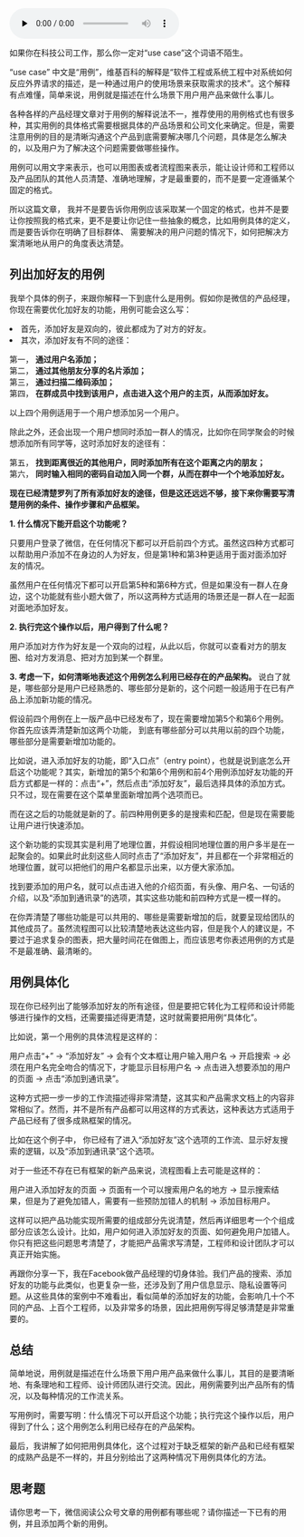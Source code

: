 <audio id="audio" title="09 | 手把手教你写用例： 优化微信加好友的功能" controls="" preload="none"><source id="mp3" src="https://static001.geekbang.org/resource/audio/3a/e5/3a2a52fc3f4d98b36ba2f1a069a5a6e5.mp3"></audio>

如果你在科技公司工作，那么你一定对“use case”这个词语不陌生。

“use case” 中文是“用例”，维基百科的解释是“软件工程或系统工程中对系统如何反应外界请求的描述，是一种通过用户的使用场景来获取需求的技术”。这个解释有点难懂，简单来说，用例就是描述在什么场景下用户用产品来做什么事儿。

各种各样的产品经理文章对于用例的解释说法不一，推荐使用的用例格式也有很多种，其实用例的具体格式需要根据具体的产品场景和公司文化来确定。但是，需要注意用例的目的是清晰沟通这个产品到底需要解决哪几个问题，具体是怎么解决的，以及用户为了解决这个问题需要做哪些操作。

用例可以用文字来表示，也可以用图表或者流程图来表示，能让设计师和工程师以及产品团队的其他人员清楚、准确地理解，才是最重要的，而不是要一定遵循某个固定的格式。  

所以这篇文章， 我并不是要告诉你用例应该采取某一个固定的格式，也并不是要让你按照我的格式来，更不是要让你记住一些抽象的概念，比如用例具体的定义，而是要告诉你在明确了目标群体、 需要解决的用户问题的情况下，如何把解决方案清晰地从用户的角度表达清楚。

## 列出加好友的用例

我举个具体的例子，来跟你解释一下到底什么是用例。假如你是微信的产品经理，你现在需要优化加好友的功能，用例可能会这么写：

<li>首先，添加好友是双向的，彼此都成为了对方的好友。
</li>
<li>其次，添加好友有不同的途径：
</li>

> 
第一， **通过用户名添加；**<br>第二， **通过其他朋友分享的名片添加；**<br>第三，  **通过扫描二维码添加；**<br>第四，  **在群成员中找到该用户，点击进入这个用户的主页，从而添加好友。**


以上四个用例适用于一个用户想添加另一个用户。

除此之外，还会出现一个用户想同时添加一群人的情况，比如你在同学聚会的时候想添加所有同学等，这时添加好友的途径有：

> 
第五，  **找到距离很近的其他用户，同时添加所有在这个距离之内的朋友；**<br>第六， **同时输入相同的密码自动加入同一个群，从而在群中一个个地添加好友。**


**现在已经清楚罗列了所有添加好友的途径，但是这还远远不够，接下来你需要写清楚用例的条件、操作步骤和产品框架。**

**1. 什么情况下能开启这个功能呢？**

只要用户登录了微信，在任何情况下都可以开启前四个方式。虽然这四种方式都可以帮助用户添加不在身边的人为好友，但是第1种和第3种更适用于面对面添加好友的情况。

虽然用户在任何情况下都可以开启第5种和第6种方式，但是如果没有一群人在身边，这个功能就有些小题大做了，所以这两种方式适用的场景还是一群人在一起面对面地添加好友。

**2. 执行完这个操作以后，用户得到了什么呢？**

用户添加对方作为好友是一个双向的过程，从此以后，你就可以查看对方的朋友圈、给对方发消息、把对方加到某一个群里。

**3. 考虑一下，如何清晰地表述这个用例怎么利用已经存在的产品架构。** 说白了就是，哪些部分是用户已经熟悉的、哪些部分是新的，这个问题一般适用于在已有产品上添加新功能的情况。

假设前四个用例在上一版产品中已经发布了，现在需要增加第5个和第6个用例。你首先应该弄清楚新加这两个功能， 到底有哪些部分可以共用以前的四个功能，哪些部分是需要新增加功能的。

比如说，进入添加好友的功能，即“入口点”（entry point），也就是说到底怎么开启这个功能呢？其实，新增加的第5个和第6个用例和前4个用例添加好友功能的开启方式都是一样的：点击“+”，然后点击“添加好友”，最后选择具体的添加方式。只不过，现在需要在这个菜单里面新增加两个选项而已。

而在这之后的功能就是新的了。前四种用例更多的是搜索和匹配，但是现在需要能让用户进行快速添加。

这个新功能的实现其实是利用了地理位置，并假设相同地理位置的用户多半是在一起聚会的。如果此时此刻这些人同时点击了“添加好友”，并且都在一个非常相近的地理位置，就可以把他们的用户名都显示出来，以方便大家添加。 

找到要添加的用户名，就可以点击进入他的介绍页面，有头像、用户名、一句话的介绍，以及“添加到通讯录”的选项，其实这些功能和前四种方式是一模一样的。

在你弄清楚了哪些功能是可以共用的、哪些是需要新增加的后，就要呈现给团队的其他成员了。虽然流程图可以比较清楚地表达这些内容，但是我个人的建议是，不要过于追求复杂的图表，把大量时间花在做图上，而应该思考你表述用例的方式是不是最准确、最清晰的。

## 用例具体化

现在你已经列出了能够添加好友的所有途径，但是要把它转化为工程师和设计师能够进行操作的文档，还需要描述得更清楚，这时就需要把用例“具体化”。

比如说，第一个用例的具体流程是这样的：

> 
用户点击“+” → “添加好友” → 会有个文本框让用户输入用户名 → 开启搜索 → 必须在用户名完全吻合的情况下，才能显示目标用户名 → 点击进入想要添加的用户的页面 → 点击“添加到通讯录”。


这种方式把一步一步的工作流描述得非常清楚，这其实和产品需求文档上的内容非常相似了。然而，并不是所有产品都可以用这样的方式表达，这种表达方式适用于产品已经有了很多成熟框架的情况。

比如在这个例子中， 你已经有了进入“添加好友”这个选项的工作流、显示好友搜索的逻辑，以及“添加到通讯录”这个选项。

对于一些还不存在已有框架的新产品来说，流程图看上去可能是这样的：

> 
用户进入添加好友的页面 → 页面有一个可以搜索用户名的地方 → 显示搜索结果，但是为了避免加错人，需要有一些预防加错人的机制 → 添加目标用户。


这样可以把产品功能实现所需要的组成部分先说清楚，然后再详细思考一个个组成部分应该怎么设计。比如，用户如何进入添加好友的页面、如何避免用户加错人。你只有把这些问题思考清楚了，才能把产品需求写清楚，工程师和设计团队才可以真正开始实施。

再跟你分享一下，我在Facebook做产品经理的切身体验。我们产品的搜索、添加好友的功能与此类似，也更复杂一些，还涉及到了用户信息显示、隐私设置等问题。从这些具体的案例中不难看出，看似简单的添加好友的功能，会影响几十个不同的产品、上百个工程师，以及非常多的场景，因此把用例写得足够清楚是非常重要的。

## 总结

简单地说，用例就是描述在什么场景下用户用产品来做什么事儿，其目的是要清晰地、有条理地和工程师、设计师团队进行交流。因此，用例需要列出产品所有的情况，以及每种情况的工作流关系。

写用例时，需要写明：什么情况下可以开启这个功能；执行完这个操作以后，用户得到了什么；这个用例怎么利用已经存在的产品架构。

最后，我讲解了如何把用例具体化，这个过程对于缺乏框架的新产品和已经有框架的成熟产品是不一样的，并且分别给出了这两种情况下用例具体化的方法。

## 思考题

请你思考一下，微信阅读公众号文章的用例都有哪些呢？请你描述一下已有的用例，并且添加两个新的用例。


